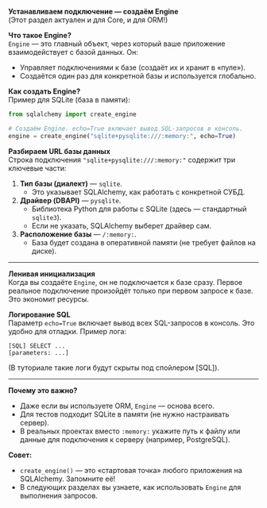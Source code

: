 
**Устанавливаем подключение — создаём Engine**  
(Этот раздел актуален и для Core, и для ORM!)

**Что такое Engine?**  
`Engine` — это главный объект, через который ваше приложение взаимодействует с базой данных. Он:  
- Управляет подключениями к базе (создаёт их и хранит в «пуле»).  
- Создаётся один раз для конкретной базы и используется глобально.  

**Как создать Engine?**  
Пример для SQLite (база в памяти):  
```python
from sqlalchemy import create_engine

# Создаём Engine. echo=True включает вывод SQL-запросов в консоль.
engine = create_engine("sqlite+pysqlite:///:memory:", echo=True)
```  

**Разбираем URL базы данных**  
Строка подключения `"sqlite+pysqlite:///:memory:"` содержит три ключевые части:  
1. **Тип базы (диалект)** — `sqlite`.  
   - Это указывает SQLAlchemy, как работать с конкретной СУБД.  
2. **Драйвер (DBAPI)** — `pysqlite`.  
   - Библиотека Python для работы с SQLite (здесь — стандартный `sqlite3`).  
   - Если не указать, SQLAlchemy выберет драйвер сам.  
3. **Расположение базы** — `/:memory:`.  
   - База будет создана в оперативной памяти (не требует файлов на диске).  

---

**Ленивая инициализация**  
Когда вы создаёте `Engine`, он не подключается к базе сразу. Первое реальное подключение произойдёт только при первом запросе к базе. Это экономит ресурсы.  

**Логирование SQL**  
Параметр `echo=True` включает вывод всех SQL-запросов в консоль. Это удобно для отладки. Пример лога:  
```  
[SQL] SELECT ...  
[parameters: ...]
```  
(В туториале такие логи будут скрыты под спойлером [SQL]).  

---

**Почему это важно?**  
- Даже если вы используете ORM, `Engine` — основа всего.  
- Для тестов подходит SQLite в памяти (не нужно настраивать сервер).  
- В реальных проектах вместо `:memory:` укажите путь к файлу или данные для подключения к серверу (например, PostgreSQL).  

**Совет:**  
- `create_engine()` — это «стартовая точка» любого приложения на SQLAlchemy. Запомните её!  
- В следующих разделах вы узнаете, как использовать `Engine` для выполнения запросов.